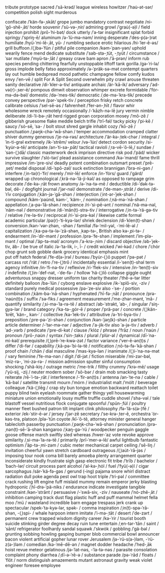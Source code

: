 tribute
prototype
sacred    /ˈsā-krəd/
league
wireless
howitzer    /ˈhau̇-ət-sər/
competition
polish
sight
murderous

confiscate  /ˈkän-fə-ˌskāt/
grope
jumbo
mandatory
contrast
negotiate   /ni-ˈgō-shē-ˌāt/
horde
souvenir    /ˈsü-və-ˌnir/
admiring
growl   /ˈgrau̇(-ə)l /
field
injection
prohibit    /prō-ˈhi-bət/
dock
utterly     /ˈə-tər 
insignificant
splat
forbid
springy /ˈspriŋ-ē/
aluminum    /ə-ˈlü-mə-nəm/
inning
desperate   /ˈdes-p(ə-)rət
humiliate   /hyü-ˈmi-lē-ˌāt, yü- /
rumbling
seduce
erotic
hilarious   /hi-ˈler-ē-əs/
grill
buffoon  /(ˌ)bə-ˈfün /
pitiful
pile
companion   /kəm-ˈpan-yən/
uphold
wearily
fence
mend
dedicate
substitute  /ˈsəb-stə-ˌtüt, -ˌtyüt /
circumstance    /ˈsər
mutilate    /ˈmyü-tə-ˌlāt /
greasy
crave
bam
apron   /ˈā-prən/
inform
rub
species
pending
chittering
fearfully
unstoppable
liftoff
tank
gorilla /gə-ˈri-lə/
gross
implode
belly
fatso
approximately   /ə-ˈpräk-sə-mət 
contempt
quarters
lay out
humble
bedspread
mood
pathetic
champagne
fellow
comfy
kudos
envy    /ˈen-vē /
split
For A Split Second
overwhelm
pity
crawl
arouse
threaten
sanity
declarative     /di-ˈkler-ə-tiv/
antiquate
archaic /är-ˈkā-ik/
adversary   /ˈad-və(r)-ˌser-ē/
pompous
dimwit
observation
whimper
excrete
formidable /ˈfȯr-mə-də-bəl/
domestic    /də-ˈmes-tik/
democratic  /ˌde-mə-ˈkra-tik/
precede
convey
perspective     /pər-ˈspek-tiv /
perception
frisky
retch
concrete
calibrate
celsius /ˈsel-sē-əs /
fahrenheit  /ˈfer-ən-ˌhīt /
flavor
whir    
wholesome
wreck
remotely
occasionally    /-ˈkāzh-nə-lē
jury
vermin
nimble
deliberate  /di-ˈli-bə-ˌrāt 
herd
rigged
groan
corporation
mosey   /ˈmō-zē /
gibberish
gruesome
flake
meddle
belch
trifle  /ˈtrī-fəl/
tacky
picky   /ˈpi-kē /
saucy   /ˈsȯ-sē, ˈsa- /
bolt
stout
shred
gargle
inhabit
cozy    /ˈkō-zē /
punctuation /ˌpəŋk-chə-ˈwā-shən /
temper
accommodation
cramped
clatter
shiver
dummy
generous    /ˈje-nə-rəs/
architecture    /ˈär-kə-ˌtek-chər /
integral    /ˈin-ti-grəl 
extremely   /ik-ˈstrēm/
velour  /və-ˈlu̇r/
detect
cordon
security    /si-ˈkyu̇r-ə-tē/
anticipate  /an-ˈti-sə-ˌpāt/
tactical
ravioli  /ˌra-vē-ˈō-lē,/
sundae  /ˈsən-(ˌ)dā/
classic
masterwork
deck
imprison
directive
risk
pod /ˈpäd/
wicker
survive
slaughter   /ˈslȯ-tər/
plead
assistance
command /kə-ˈmand/
fame
thrill
impressive  /im-ˈpre-siv/
deadly
potent
combination
outsmart
preset  /ˈprē-ˌset/
medal
disposal    /di-ˈspō-zəl/
suck
extinction
brannigan   /ˈbra-ni-gən /
interfere   /ˌin-tə(r)-ˈfir/
merely  /ˈmir-lē/
enforce /in-ˈfȯrs/
guard   /ˈgärd/
wrapped up
chronological   /ˌkrä-nə-ˈlä-ji-kəl/
as opposed to
rampage
grim
decorate    /ˈde-kə-ˌrāt 
frown
anatomy /ə-ˈna-tə-mē /
deductible  /di-ˈdək-tə-bəl, dē- /
dogfight
journal /ˈjər-nəl/
demonstrate /ˈde-mən-ˌstrāt /
derive  /di-ˈrīv
conjugation     /ˌkän-jə-ˈgā-shən /
interjection  /ˌint-ər-ˈjek-shən /  
compound    /käm-ˈpau̇nd, kəm-ˈ, ˈkäm-ˌ /
nomination  /ˌnä-mə-ˈnā-shən /
appellation /ˌa-pə-ˈlā-shən /
recipience  /ri-ˈsi-pē-ənt /
nominal     /ˈnä-mə-nəl, ˈnäm-nəl /
demonstrative   /di-ˈmän(t)-strə-tiv /
interrogative   /ˌin-tə-ˈrä-gə-tiv /
relative    /ˈre-lə-tiv /
reciprocal  /ri-ˈsi-prə-kəl /
likewise
cattle
formal
academic
particular  /pə(r)-ˈti-kyə-lər/
shriek
declension      /di-ˈklen(t)-shən /
conversion  /kən-ˈvər-zhən, -shən /
familial    /fə-ˈmil-yəl, -ˈmi-lē-əl /
capitalization /ˌka-pə-tə-lə-ˈzā-shən, ˌkap-tə-, British also kə-ˌpi-tə- /
endearment  /in-ˈdir-mənt /
profession  /prə-ˈfe-shən /
implement     /ˈim-plə-mənt /
optimal      /ˈäp-tə-məl/
acronym     /ˈa-krə-ˌnim /
discard
objective       /əb-ˈjek-tiv, äb- /
be true of
italic  /ə-ˈta-lik, i-, ī- /
credit
wicked  /ˈwi-kəd /
chore   /ˈchȯr 
chop
grunt
sob
gobble
dank
grocery
identical
emphasis
mint    
put off
hatch
federal /ˈfe-d(ə-)rəl /
bureau  /ˈbyu̇r-(ˌ)ō
puppet  /ˈpə-pət /
carcass
rot /ˈrät /
retro   /ˈre-(ˌ)trō /
incidentally
essential   /i-ˈsen(t)-shəl 
term
agency
infinitive  /in-ˈfi-nə-tiv /
reflexive   /ri-ˈflek-siv /
intensive   /in-ˈten(t)-siv /
indefinite  /(ˌ)in-ˈdef-nət, -ˈde-fə- /
hollow  ˈhä-(ˌ)lō
collapse
giggle
ought
adventurous
snappy
dresser
uniform
tax
charity
theater /ˈthē-ə-tər
litter
definitely
balloon /bə-ˈlün /
cyborg
enslave
explosive   /ik-ˈsplō-siv, -ziv /
standard
purely
medical
possessive  /pə-ˈze-siv also -ˈse- /
portion
combination /ˌkäm-bə-ˈnā-shən /
hyphenated  /ˈhī-fə-ˌnāt /
pronounce   /prə-ˈnau̇n(t)s /
suffix      /ˈsə-fiks /
agreement
measurement /ˈme-zhər-mənt, ˈmā- /
quantify
similarity  /ˌsi-mə-ˈla-rə-tē /
abstract    /ab-ˈstrakt, ˈab-ˌ /
singular    /ˈsiŋ-gyə-lər /
brand
category    /ˈka-tə-ˌgȯr-ē /
proper      /ˈprä-pər /
concrete    /(ˌ)kän-ˈkrēt, ˈkän-ˌ, kən-ˈ /
collective  /kə-ˈlek-tiv /
attributive /ə-ˈtri-byə-tiv /
preposition /ˌpre-pə-ˈzi-shən /
conjunction /kən-ˈjəŋ(k)-shən /
particle
article
determiner  /-ˈtər-mə-nər /
adjective   /ˈa-jik-tiv also ˈa-jə-tiv /
adverb      /ˈad-ˌvərb /
predicate   /ˈpre-di-kət /
clause      /ˈklȯz /
phrase      /ˈfrāz /
noun        /ˈnau̇n /
pronoun     /ˈprō-ˌnau̇n /
syntax      /ˈsin-ˌtaks /
plural      /ˈplu̇r-əl /
dynamical    /dī-ˈna-mi-kəl/
prerequisite    /(ˌ)prē-ˈre-kwə-zət /
factor 
variance    /ˈver-ē-ən(t)s /
differ      /ˈdi-fər /
capability      /ˌkā-pə-ˈbi-lə-tē /
notification    /ˌnō-tə-fə-ˈkā-shən /
proof
chain   /ˈchān /
dial
masculine /ˈmas-kyə-lən /
inanimate   /(ˌ)i-ˈna-nə-mət /
vary
feminine /ˈfe-mə-nən /
digit   /ˈdi-jət /
fiction
miserable   /ˈmi-zər-bəl, ˈmiz-rə-, ˈmi-zə-rə- /
mission
admission
sputter
sinful
consumption
shocking    /ˈshä-kiŋ /
outrage
metric  /ˈme-trik /
filthy
crummy  /ˈkrə-mē/
usage  /ˈyü-sij, -zij /
neuter
modern
sober   /ˈsō-bər /
drain
mob
smacking
tasty
reiterate   /rē-ˈi-tə-ˌrāt /
interference    /-ˈfir-ən(t)s /
antenna /an-ˈte-nə /
cable   /ˈkā-bəl /
satellite
transmit
mourn   /ˈmȯrn /
industrialist
malt    /ˈmȯlt /
beverage
colleague   /ˈkä-(ˌ)lēg /
crap
sty
bun
tongue
emotion
backward
reattach
toilet
puppy
blind
twin
eyelash
roommate
gather
thingy
yell
housewarming
miniature
union
emotionally
lousy
muffle
truffle
cuddle
shovel  /ˈshə-vəl /
tale
blastoff
vessel
nutritious
flock
conjugate
spoonful    /ˈspün-ˌfu̇l /
poultry
manner
fleet
bushed
patron
tilt
implant
clink
philosophy  /fə-ˈlä-s(ə-)fē /
exterior    /ek-ˈstir-ē-ər /
jersey  /ˈjər-zē
secretary   /ˈse-krə-ˌter-ē,
orchestra   ˈȯr-kəs-trə,
platoon /plə-ˈtün
coyote  /kī-ˈō-tē,
attorney
minister
general
hanger
tablecloth
passerby
punctuation /ˌpəŋk-chə-ˈwā-shən /
pronunciation   /prə-ˌnən(t)-sē-ˈā-shən 
kangaroo    /ˌkaŋ-gə-ˈrü /
woodpecker
penguin
gaggle
goose
offense
march
swiftly
sled
whereas /hwer-ˈaz
vote
revoke
approve
similarity  /ˌsi-mə-ˈla-rə-tē /
primarily   /prī-ˈmer-ə-lē/
awful
lightbulb
fantastic
optimism    /ˈäp-tə-ˌmi-zəm /
cubic
meter
mechanical
carpet
ceiling /ˈsē-liŋ /
invitation
cheerful
yawn
stretch
cardboard
outrageous  /(ˌ)au̇t-ˈrā-jəs /
imposing
tour
nook
coma
bill
barely
amoeba
plenty
arrangement
quarter
inconsiderate
kindly
frustrate
sigh
gasp
electronic
fit
tribe   /ˈtrīb /
bachelor    /ˈbach-lər/
circuit
process
pant
alcohol /ˈal-kə-ˌhȯl /
fuel    /ˈfyü(-ə)l /
cigar
sarcophagus /sär-ˈkä-fə-gəs /
gerund (-ing)
pajama
snore
whirl
distract
radiation
dull
poke
agenda
pest
owl
trap
hoot
triple  /ˈtri-pəl /
committee
crack
rushing
lift
engine
fuff
mislaid
mummy
remain
emperor
jerky
blasting
hydroponic  /ˌhī-drə-ˈpä-niks /
endurance
indicate
investigate
tangible
constraint  /kən-ˈstrānt /
persuasive  /-ˈswā-siv, -ziv /
nauseate    /ˈnȯ-zhē-ˌāt /
inhibition
camping
track
dust
flag
plastic
huff and puff
mammal
helmet
fella
moo /ˈmü /
wasteland
incredible
barn
engage
trespass
jerk
crank up
spectacular /spek-ˈta-kyə-lər, spək- /
comma
inspiration     /ˌin(t)-spə-ˈrā-shən, -(ˌ)spi- /
whale
harpoon
intern
imitate /ˈi-mə-ˌtāt /
desert  /ˈde-zərt /
permanent
crew
trapped
wisdom
dignity
career  /kə-ˈrir /
tourist
booth
suicide
stinking
girder
degree
decay
ruin
tune
entertain   /ˌen-tər-ˈtān /
saint   /ˈsānt/
refrigerator
foolhardy
sandal
squawk  /ˈskwȯk /
gobbling    /ˈgä-bəl /
grunting
sobbing
howling
gasping
bumper
blob
commercial
bowl
announcer
bacon
violent
artificial
gopher
lunar
rover
Jerusalem   /jə-ˈrü-s(ə-)ləm, -ˈrü-z(ə-)ləm /
comedian    /kə-ˈmē-dē-ən /
magnet
dodder
headache    /ˈhed-ˌāk 
hoist
revue
meteor
gelatinous  /jə-ˈlat-nəs, -ˈla-tə-nəs /
parasite
consolation
complaint
phony
diarrhea    /ˌdī-ə-ˈrē-ə /
substance
parade  /pə-ˈrād /
floats  /ˈflōt /
norm
distinguish
amazements
mutant
astronaut
gravity
weak
violet
engineer
foresee
employee